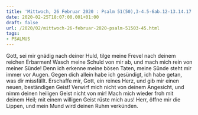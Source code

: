 ```yaml
---
title: 'Mittwoch, 26 Februar 2020 : Psalm 51(50),3-4.5-6ab.12-13.14.17.'
date: 2020-02-25T18:07:00.001+01:00
draft: false
url: /2020/02/mittwoch-26-februar-2020-psalm-51503-45.html
tags: 
- PSALMUS
---
```


Gott, sei mir gnädig nach deiner Huld, tilge meine Frevel nach deinem reichen Erbarmen! Wasch meine Schuld von mir ab, und mach mich rein von meiner Sünde! Denn ich erkenne meine bösen Taten, meine Sünde steht mir immer vor Augen. Gegen dich allein habe ich gesündigt, ich habe getan, was dir missfällt. Erschaffe mir, Gott, ein reines Herz, und gib mir einen neuen, beständigen Geist! Verwirf mich nicht von deinem Angesicht, und nimm deinen heiligen Geist nicht von mir! Mach mich wieder froh mit deinem Heil; mit einem willigen Geist rüste mich aus! Herr, öffne mir die Lippen, und mein Mund wird deinen Ruhm verkünden.